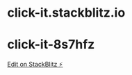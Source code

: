 # click-it.stackblitz.io
# click-it-8s7hfz


[Edit on StackBlitz ⚡️](https://stackblitz.com/edit/click-it-8s7hfz)
